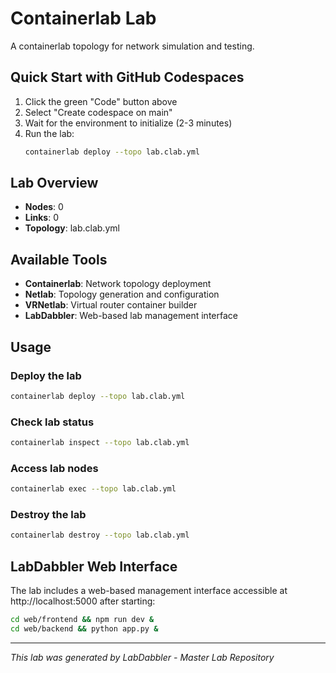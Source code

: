 # Containerlab Lab

A containerlab topology for network simulation and testing.

## Quick Start with GitHub Codespaces

1. Click the green "Code" button above
2. Select "Create codespace on main"
3. Wait for the environment to initialize (2-3 minutes)
4. Run the lab:
   ```bash
   containerlab deploy --topo lab.clab.yml
   ```

## Lab Overview

- **Nodes**: 0
- **Links**: 0
- **Topology**: lab.clab.yml

## Available Tools

- **Containerlab**: Network topology deployment
- **Netlab**: Topology generation and configuration
- **VRNetlab**: Virtual router container builder
- **LabDabbler**: Web-based lab management interface

## Usage

### Deploy the lab
```bash
containerlab deploy --topo lab.clab.yml
```

### Check lab status
```bash
containerlab inspect --topo lab.clab.yml
```

### Access lab nodes
```bash
containerlab exec --topo lab.clab.yml
```

### Destroy the lab
```bash
containerlab destroy --topo lab.clab.yml
```

## LabDabbler Web Interface

The lab includes a web-based management interface accessible at http://localhost:5000 after starting:

```bash
cd web/frontend && npm run dev &
cd web/backend && python app.py &
```

---

*This lab was generated by LabDabbler - Master Lab Repository*
